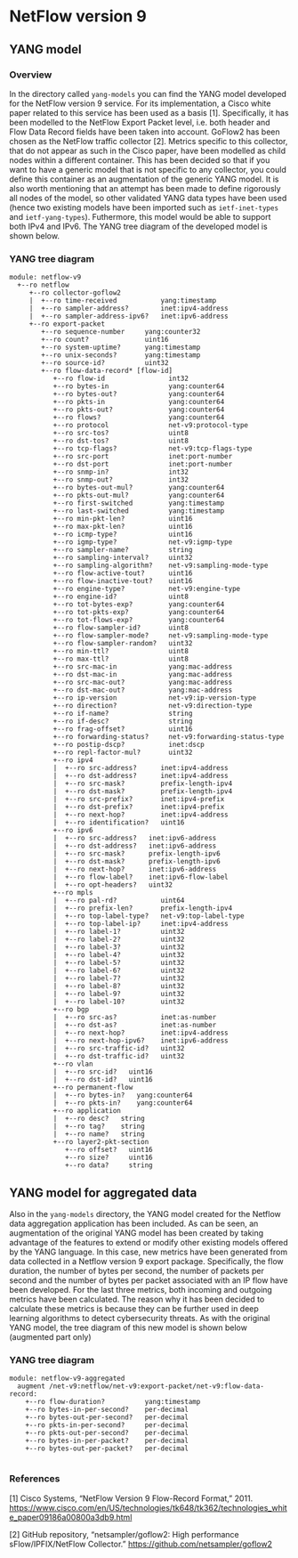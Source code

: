 # NetFlow version 9

## YANG model

### Overview

In the directory called `yang-models` you can find the YANG model developed for the NetFlow version 9 service. For its implementation, a Cisco white paper related to this service has been used as a basis [1]. Specifically, it has been modelled to the NetFlow Export Packet level, i.e. both header and Flow Data Record fields have been taken into account. GoFlow2 has been chosen as the NetFlow traffic collector [2]. Metrics specific to this collector, that do not appear as such in the Cisco paper, have been modelled as child nodes within a different container. This has been decided so that if you want to have a generic model that is not specific to any collector, you could define this container as an augmentation of the generic YANG model. It is also worth mentioning that an attempt has been made to define rigorously all nodes of the model, so other validated YANG data types have been used (hence two existing models have been imported such as `ietf-inet-types` and `ietf-yang-types`). Futhermore, this model would be able to support both IPv4 and IPv6. The YANG tree diagram of the developed model is shown below.

### YANG tree diagram
```
module: netflow-v9
  +--ro netflow
     +--ro collector-goflow2
     |  +--ro time-received           yang:timestamp
     |  +--ro sampler-address?        inet:ipv4-address
     |  +--ro sampler-address-ipv6?   inet:ipv6-address
     +--ro export-packet
        +--ro sequence-number     yang:counter32
        +--ro count?              uint16
        +--ro system-uptime?      yang:timestamp
        +--ro unix-seconds?       yang:timestamp
        +--ro source-id?          uint32
        +--ro flow-data-record* [flow-id]
           +--ro flow-id                int32
           +--ro bytes-in               yang:counter64
           +--ro bytes-out?             yang:counter64
           +--ro pkts-in                yang:counter64
           +--ro pkts-out?              yang:counter64
           +--ro flows?                 yang:counter64
           +--ro protocol               net-v9:protocol-type
           +--ro src-tos?               uint8
           +--ro dst-tos?               uint8
           +--ro tcp-flags?             net-v9:tcp-flags-type
           +--ro src-port               inet:port-number
           +--ro dst-port               inet:port-number
           +--ro snmp-in?               int32
           +--ro snmp-out?              int32
           +--ro bytes-out-mul?         yang:counter64
           +--ro pkts-out-mul?          yang:counter64
           +--ro first-switched         yang:timestamp
           +--ro last-switched          yang:timestamp
           +--ro min-pkt-len?           uint16
           +--ro max-pkt-len?           uint16
           +--ro icmp-type?             uint16
           +--ro igmp-type?             net-v9:igmp-type
           +--ro sampler-name?          string
           +--ro sampling-interval?     uint32
           +--ro sampling-algorithm?    net-v9:sampling-mode-type
           +--ro flow-active-tout?      uint16
           +--ro flow-inactive-tout?    uint16
           +--ro engine-type?           net-v9:engine-type
           +--ro engine-id?             uint8
           +--ro tot-bytes-exp?         yang:counter64
           +--ro tot-pkts-exp?          yang:counter64
           +--ro tot-flows-exp?         yang:counter64
           +--ro flow-sampler-id?       uint8
           +--ro flow-sampler-mode?     net-v9:sampling-mode-type
           +--ro flow-sampler-random?   uint32
           +--ro min-ttl?               uint8
           +--ro max-ttl?               uint8
           +--ro src-mac-in             yang:mac-address
           +--ro dst-mac-in             yang:mac-address
           +--ro src-mac-out?           yang:mac-address
           +--ro dst-mac-out?           yang:mac-address
           +--ro ip-version             net-v9:ip-version-type
           +--ro direction?             net-v9:direction-type
           +--ro if-name?               string
           +--ro if-desc?               string
           +--ro frag-offset?           uint16
           +--ro forwarding-status?     net-v9:forwarding-status-type
           +--ro postip-dscp?           inet:dscp
           +--ro repl-factor-mul?       uint32
           +--ro ipv4
           |  +--ro src-address?      inet:ipv4-address
           |  +--ro dst-address?      inet:ipv4-address
           |  +--ro src-mask?         prefix-length-ipv4
           |  +--ro dst-mask?         prefix-length-ipv4
           |  +--ro src-prefix?       inet:ipv4-prefix
           |  +--ro dst-prefix?       inet:ipv4-prefix
           |  +--ro next-hop?         inet:ipv4-address
           |  +--ro identification?   uint16
           +--ro ipv6
           |  +--ro src-address?   inet:ipv6-address
           |  +--ro dst-address?   inet:ipv6-address
           |  +--ro src-mask?      prefix-length-ipv6
           |  +--ro dst-mask?      prefix-length-ipv6
           |  +--ro next-hop?      inet:ipv6-address
           |  +--ro flow-label?    inet:ipv6-flow-label
           |  +--ro opt-headers?   uint32
           +--ro mpls
           |  +--ro pal-rd?           uint64
           |  +--ro prefix-len?       prefix-length-ipv4
           |  +--ro top-label-type?   net-v9:top-label-type
           |  +--ro top-label-ip?     inet:ipv4-address
           |  +--ro label-1?          uint32
           |  +--ro label-2?          uint32
           |  +--ro label-3?          uint32
           |  +--ro label-4?          uint32
           |  +--ro label-5?          uint32
           |  +--ro label-6?          uint32
           |  +--ro label-7?          uint32
           |  +--ro label-8?          uint32
           |  +--ro label-9?          uint32
           |  +--ro label-10?         uint32
           +--ro bgp
           |  +--ro src-as?           inet:as-number
           |  +--ro dst-as?           inet:as-number
           |  +--ro next-hop?         inet:ipv4-address
           |  +--ro next-hop-ipv6?    inet:ipv6-address
           |  +--ro src-traffic-id?   uint32
           |  +--ro dst-traffic-id?   uint32
           +--ro vlan
           |  +--ro src-id?   uint16
           |  +--ro dst-id?   uint16
           +--ro permanent-flow
           |  +--ro bytes-in?   yang:counter64
           |  +--ro pkts-in?    yang:counter64
           +--ro application
           |  +--ro desc?   string
           |  +--ro tag?    string
           |  +--ro name?   string
           +--ro layer2-pkt-section
              +--ro offset?   uint16
              +--ro size?     uint16
              +--ro data?     string

```

## YANG model for aggregated data

Also in the `yang-models` directory, the YANG model created for the Netflow data aggregation application has been included. As can be seen, an augmentation of the original YANG model has been created by taking advantage of the features to extend or modify other existing models offered by the YANG language. In this case, new metrics have been generated from data collected in a Netflow version 9 export package. Specifically, the flow duration, the number of bytes per second, the number of packets per second and the number of bytes per packet associated with an IP flow have been developed. For the last three metrics, both incoming and outgoing metrics have been calculated. The reason why it has been decided to calculate these metrics is because they can be further used in deep learning algorithms to detect cybersecurity threats. As with the original YANG model, the tree diagram of this new model is shown below (augmented part only)


### YANG tree diagram
```
module: netflow-v9-aggregated
  augment /net-v9:netflow/net-v9:export-packet/net-v9:flow-data-record:
    +--ro flow-duration?          yang:timestamp
    +--ro bytes-in-per-second?    per-decimal
    +--ro bytes-out-per-second?   per-decimal
    +--ro pkts-in-per-second?     per-decimal
    +--ro pkts-out-per-second?    per-decimal
    +--ro bytes-in-per-packet?    per-decimal
    +--ro bytes-out-per-packet?   per-decimal
    
```

### References

  [1] Cisco Systems, “NetFlow Version 9 Flow-Record Format,” 2011. https://www.cisco.com/en/US/technologies/tk648/tk362/technologies_white_paper09186a00800a3db9.html
  
  [2] GitHub repository, “netsampler/goflow2: High performance sFlow/IPFIX/NetFlow Collector.” https://github.com/netsampler/goflow2
